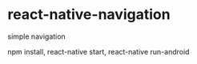 # react-native-navigation
simple navigation

npm install,
react-native start,
react-native run-android

